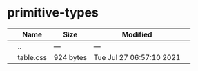 # primitive-types

<table><thead><tr class="header"><th></th><th>Name</th><th>Size</th><th>Modified</th><th></th></tr></thead><tbody><tr class="odd"><td></td><td><span class="goup">..</span></td><td>—</td><td>—</td><td></td></tr><tr class="even"><td></td><td><span class="name">table.css</span></td><td>924 bytes</td><td>Tue Jul 27 06:57:10 2021</td><td></td></tr></tbody></table>
